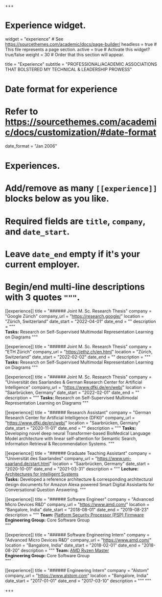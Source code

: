 +++
# Experience widget.
widget = "experience"  # See https://sourcethemes.com/academic/docs/page-builder/
headless = true  # This file represents a page section.
active = true  # Activate this widget? true/false
weight = 30  # Order that this section will appear.

title = "Experience"
subtitle = "PROFESSIONAL/ACADEMIC ASSOCIATIONS THAT BOLSTERED MY TECHNICAL & LEADERSHIP PROWESS"

# Date format for experience
#   Refer to https://sourcethemes.com/academic/docs/customization/#date-format
date_format = "Jan 2006"

# Experiences.
#   Add/remove as many `[[experience]]` blocks below as you like.
#   Required fields are `title`, `company`, and `date_start`.
#   Leave `date_end` empty if it's your current employer.
#   Begin/end multi-line descriptions with 3 quotes `"""`.

[[experience]]
  title = "###### Joint M. Sc. Research Thesis"
  company = "Google Zürich"
  company_url = "https://research.google/"
  location = "Zürich, Switzerland"
  date_start = "2022-04-01"
  date_end = ""
  description = """                               
  **Tasks:** Research on Self-Supervised Multimodal Representation Learning on Diagrams
  """

[[experience]]
  title = "###### Joint M. Sc. Research Thesis"
  company = "ETH Zürich"
  company_url = "https://ethz.ch/en.html"
  location = "Zürich, Switzerland"
  date_start = "2022-02-02"
  date_end = ""
  description = """ 
  **Tasks:** Research on Self-Supervised Multimodal Representation Learning on Diagrams
  """

[[experience]]
  title = "###### Joint M. Sc. Research Thesis"
  company = "Universität des Saarlandes & German Research Center for Artificial Intelligence"
  company_url = "https://www.dfki.de/en/web/"
  location = "Saarbrücken, Germany"
  date_start = "2022-02-01"
  date_end = ""
  description = """ 
  **Tasks:** Research on Self-Supervised Multimodal Representation Learning on Diagrams
  """  

[[experience]]
  title = "###### Research Assistant"
  company = "German Research Center for Artificial Intelligence (DFKI)"
  company_url = "https://www.dfki.de/en/web/"
  location = "Saarbrücken, Germany"
  date_start = "2020-11-01"
  date_end = ""
  description = """
  **Tasks:** Developing novel deep neural Transformer-based BioMedical Language Model architecture with linear self-attention for Semantic Search, Information Retrieval & Recommendation Systems.
  """

[[experience]]
  title = "###### Graduate Teaching Assistant"
  company = "Universität des Saarlandes"
  company_url = "https://www.uni-saarland.de/start.html"
  location = "Saarbrücken, Germany"
  date_start = "2020-10-01"
  date_end = "2021-03-31"
  description = """ 
  **Lecture:** [Architectures for Intelligent Systems](https://lms.sulb.uni-saarland.de/moodle/course/index.php?categoryid=1872)      
  **Tasks:** Developed a reference architecture & corresponding architectural design documents for Amazon Alexa powered Smart Digital Assistants for Conversational Question Answering.
  """

[[experience]]
  title = "###### Software Engineer"
  company = "Advanced Micro Devices R&D"
  company_url = "https://www.amd.com/"
  location = "Bangalore, India"
  date_start = "2018-08-01"
  date_end = "2019-08-23"
  description = """
  **Team:** [Platform Security Processor (PSP) Firmware](https://www.amd.com/en/technologies/pro-security)  
  **Engineering Group:** Core Software Group  
  """

[[experience]]
  title = "###### Software Engineering Intern"
  company = "Advanced Micro Devices R&D"
  company_url = "https://www.amd.com/"
  location = "Bangalore, India"
  date_start = "2018-02-01"
  date_end = "2018-08-20"
  description = """
  **Team:** [AMD Ryzen Master](https://www.amd.com/en/technologies/ryzen-master)  
  **Engineering Group:** Core Software Group  
  """


[[experience]]
  title = "###### Engineering Intern"
  company = "Alstom"
  company_url = "https://www.alstom.com"
  location = "Bangalore, India"
  date_start = "2017-01-01"
  date_end = "2017-03-10"
  description = """
  """
  
+++
